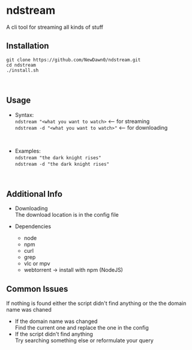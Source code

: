 # ndstream
A cli tool for streaming all kinds of stuff
 </br>

## Installation
```
git clone https://github.com/NewDawn0/ndstream.git
cd ndstream
./install.sh
```
</br>

## Usage
- Syntax:</br>
`ndstream "<what you want to watch>`       <-- for streaming </br>
`ndstream -d "<what you want to watch>"`   <-- for downloading </br>
</br>

- Examples: </br>
`ndstream "the dark knight rises"` </br>
`ndstream -d "the dark knight rises"` </br>
</br>
  
## Additional Info
- Downloading</br>
  The download location is in the config file

- Dependencies
  - node
  - npm
  - curl
  - grep
  - vlc or mpv
  - webtorrent      -> install with npm (NodeJS)

## Common Issues
If nothing is found either the script didn't find anything or the the domain name was chaned
- If the domain name was changed</br>
Find the current one and replace the one in the config
- If the script didn't find anything </br>
Try searching something else or reformulate your query
